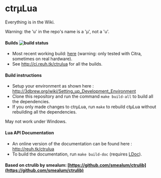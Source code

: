 # ctrµLua

Everything is in the Wiki.

Warning: the 'u' in the repo's name is a 'µ', not a 'u'.

#### Builds ![build status](http://ci.reuh.tk/ctrulua.png)

* Most recent working build: [here](http://ci.reuh.tk/ctrulua/builds/latest/artifacts/ctruLua.3dsx) (warning: only tested with Citra, sometimes on real hardware).
* See http://ci.reuh.tk/ctrulua for all the builds.

#### Build instructions

* Setup your environment as shown here : http://3dbrew.org/wiki/Setting_up_Development_Environment
* Clone this repository and run the command `make build-all` to build all the dependencies.
* If you only made changes to ctrµLua, run `make` to rebuild ctµLua without rebuilding all the dependencies.

May not work under Windows.

#### Lua API Documentation

* An online version of the documentation can be found here : http://reuh.tk/ctrulua
* To build the documentation, run `make build-doc` (requires [LDoc](https://github.com/stevedonovan/LDoc)).

#### Based on ctrulib by smealum: [https://github.com/smealum/ctrulib](https://github.com/smealum/ctrulib)
